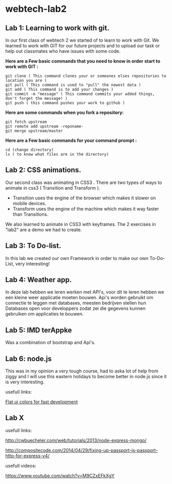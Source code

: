  webtech-lab2
============

Lab 1: Learning to work with git.
----
In our first class of webtech 2 we started of to learn to work with Git. We learned to work with GIT for our future projects and to upload our task or help out classmates who have issues with some code.

**Here are a Few basic commands that you need to know in order start to work with GIT :**
    
    git clone ( This command clones your or someones elses repositories to location you are )
    git pull ( This command is used to "pull" the newest data )
    git add ( This command is to add your changes )
    git commit -m "message" ( This command commits your added things, don't forget the message! )
    git push ( this command pushes your work to github )
**Here are some commands when you fork a repository:**

    git fetch upstream
    git remote add upstream -reponame-
    git merge upstream/master

 
 **Here are a Few basic commands for your command prompt :**
 
    cd (change directory)
    ls ( to know what files are in the directory)


Lab 2: CSS animations.
----
Our second class was animating in CSS3 .
There are two types of ways to animate in css3 ( Transition and Transform ).
* Transition uses the engine of the browser which makes it slower on mobile devices.
* Transform uses the engine of the machine which makes it way faster than Transitions.

We also learned to animate in CSS3 with keyframes. The 2 exercises in "lab2" are a demo we had to create.
    
Lab 3: To Do-list. 
----
In this lab we created our own Framework in order to make our own To-Do-List, very interesting!
    
Lab 4: Weather app.
----
In deze lab hebben we leren werken met API's, voor dit te leren hebben we een kleine weer applicatie moeten bouwen.
Api's worden gebruikt om connectie te leggen met databases, meesten bedrijven stellen hun Databases open voor developpers zodat zei die gegevens kunnen gebruiken om applicaties te bouwen. 


Lab 5: IMD terAppke
----
Was a combination of bootstrap and Api's.

Lab 6: node.js
----

This was in my opinion a very tough course, had to aska lot of help from ziggy and I will use this eastern holidays to become better in node.js since it is very interesting.

usefull links:

[Flat ui colors for fast development](http://flatuicolors.com/)

Lab X
----
usefull links:

http://cwbuecheler.com/web/tutorials/2013/node-express-mongo/

http://compositecode.com/2014/04/29/fixing-up-passport-js-passport-http-for-express-v4/

usefull videos:

https://www.youtube.com/watch?v=M9CZxEFkXgY
